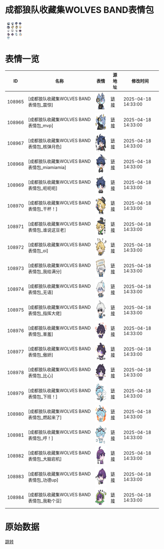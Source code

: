 # 成都狼队收藏集WOLVES BAND表情包

<img src="./cover.png" height="60" alt="cover" />

# 表情一览

|ID|名称|表情|源地址|修改时间|
|----|----|----|----|----|
|108965|[成都狼队收藏集WOLVES BAND表情包_震惊]|<img src="./pic/108965_%5B成都狼队收藏集WOLVES BAND表情包_震惊%5D.png" height="60" alt="震惊"/>|[链接](https://i0.hdslb.com/bfs/garb/24e5222763ff338418fe84945e3deff95ecea200.png)|2025-04-18 14:33:00|
|108966|[成都狼队收藏集WOLVES BAND表情包_mvp]|<img src="./pic/108966_%5B成都狼队收藏集WOLVES BAND表情包_mvp%5D.png" height="60" alt="mvp"/>|[链接](https://i0.hdslb.com/bfs/garb/1d51b0555898f8726cce2f85816be845e91d2201.png)|2025-04-18 14:33:00|
|108967|[成都狼队收藏集WOLVES BAND表情包_核弹月色]|<img src="./pic/108967_%5B成都狼队收藏集WOLVES BAND表情包_核弹月色%5D.png" height="60" alt="核弹月色"/>|[链接](https://i0.hdslb.com/bfs/garb/cac7f75bb8efa6a8edd9eb7363ba7fc1d17761d1.png)|2025-04-18 14:33:00|
|108968|[成都狼队收藏集WOLVES BAND表情包_miamiamia]|<img src="./pic/108968_%5B成都狼队收藏集WOLVES BAND表情包_miamiamia%5D.png" height="60" alt="miamiamia"/>|[链接](https://i0.hdslb.com/bfs/garb/ede2f0fd3dfa7299cc5c5d88302224b86b9c531e.png)|2025-04-18 14:33:00|
|108969|[成都狼队收藏集WOLVES BAND表情包_呃呃呃]|<img src="./pic/108969_%5B成都狼队收藏集WOLVES BAND表情包_呃呃呃%5D.png" height="60" alt="呃呃呃"/>|[链接](https://i0.hdslb.com/bfs/garb/1d43e3267a9ff9fb94c61cf4339cb7b4fea87cf8.png)|2025-04-18 14:33:00|
|108970|[成都狼队收藏集WOLVES BAND表情包_干杯！]|<img src="./pic/108970_%5B成都狼队收藏集WOLVES BAND表情包_干杯！%5D.png" height="60" alt="干杯！"/>|[链接](https://i0.hdslb.com/bfs/garb/e8c99f941041e10b4f8c4f48795d737c9f2dba88.png)|2025-04-18 14:33:00|
|108971|[成都狼队收藏集WOLVES BAND表情包_谁说这豆老]|<img src="./pic/108971_%5B成都狼队收藏集WOLVES BAND表情包_谁说这豆老%5D.png" height="60" alt="谁说这豆老"/>|[链接](https://i0.hdslb.com/bfs/garb/52abab852580715fc58bddaca1d3719dad2c7907.png)|2025-04-18 14:33:00|
|108972|[成都狼队收藏集WOLVES BAND表情包_oi]|<img src="./pic/108972_%5B成都狼队收藏集WOLVES BAND表情包_oi%5D.png" height="60" alt="oi"/>|[链接](https://i0.hdslb.com/bfs/garb/ca0a58c7fe666756164870d96d390993c2ddb98e.png)|2025-04-18 14:33:00|
|108973|[成都狼队收藏集WOLVES BAND表情包_我给满分]|<img src="./pic/108973_%5B成都狼队收藏集WOLVES BAND表情包_我给满分%5D.png" height="60" alt="我给满分"/>|[链接](https://i0.hdslb.com/bfs/garb/38b0ada7bb811c8bd3cf852126c48eb554626754.png)|2025-04-18 14:33:00|
|108974|[成都狼队收藏集WOLVES BAND表情包_无语]|<img src="./pic/108974_%5B成都狼队收藏集WOLVES BAND表情包_无语%5D.png" height="60" alt="无语"/>|[链接](https://i0.hdslb.com/bfs/garb/420aa717e47e95f95faef30dc1277367483a43aa.png)|2025-04-18 14:33:00|
|108975|[成都狼队收藏集WOLVES BAND表情包_指挥大佬]|<img src="./pic/108975_%5B成都狼队收藏集WOLVES BAND表情包_指挥大佬%5D.png" height="60" alt="指挥大佬"/>|[链接](https://i0.hdslb.com/bfs/garb/6e0c1d5fdca5796494b6244f1c1292afc5ac4661.png)|2025-04-18 14:33:00|
|108976|[成都狼队收藏集WOLVES BAND表情包_害羞]|<img src="./pic/108976_%5B成都狼队收藏集WOLVES BAND表情包_害羞%5D.png" height="60" alt="害羞"/>|[链接](https://i0.hdslb.com/bfs/garb/0bfc485799b3264ee3b239132d2e59ef65c707f1.png)|2025-04-18 14:33:00|
|108977|[成都狼队收藏集WOLVES BAND表情包_傲娇]|<img src="./pic/108977_%5B成都狼队收藏集WOLVES BAND表情包_傲娇%5D.png" height="60" alt="傲娇"/>|[链接](https://i0.hdslb.com/bfs/garb/44ccbd6766828ed91f6f6a076308ea8534acaef4.png)|2025-04-18 14:33:00|
|108978|[成都狼队收藏集WOLVES BAND表情包_比心]|<img src="./pic/108978_%5B成都狼队收藏集WOLVES BAND表情包_比心%5D.png" height="60" alt="比心"/>|[链接](https://i0.hdslb.com/bfs/garb/9fd152620756d368438686944e79701a00f47b14.png)|2025-04-18 14:33:00|
|108979|[成都狼队收藏集WOLVES BAND表情包_下班！]|<img src="./pic/108979_%5B成都狼队收藏集WOLVES BAND表情包_下班！%5D.png" height="60" alt="下班！"/>|[链接](https://i0.hdslb.com/bfs/garb/0caadbb99225f2b9a19596dff25d5d6cded1499c.png)|2025-04-18 14:33:00|
|108980|[成都狼队收藏集WOLVES BAND表情包_燃起来了]|<img src="./pic/108980_%5B成都狼队收藏集WOLVES BAND表情包_燃起来了%5D.png" height="60" alt="燃起来了"/>|[链接](https://i0.hdslb.com/bfs/garb/951c8b86bd822dd40e687f2c38e2db2dda5b27d0.png)|2025-04-18 14:33:00|
|108981|[成都狼队收藏集WOLVES BAND表情包_哼！]|<img src="./pic/108981_%5B成都狼队收藏集WOLVES BAND表情包_哼！%5D.png" height="60" alt="哼！"/>|[链接](https://i0.hdslb.com/bfs/garb/1f399826d82c760ccc356cb72b689ed9b23610be.png)|2025-04-18 14:33:00|
|108982|[成都狼队收藏集WOLVES BAND表情包_大脑宕机]|<img src="./pic/108982_%5B成都狼队收藏集WOLVES BAND表情包_大脑宕机%5D.png" height="60" alt="大脑宕机"/>|[链接](https://i0.hdslb.com/bfs/garb/045d4484ad16c83941b95e214f67c4ba6fbfb58d.png)|2025-04-18 14:33:00|
|108983|[成都狼队收藏集WOLVES BAND表情包_功德up]|<img src="./pic/108983_%5B成都狼队收藏集WOLVES BAND表情包_功德up%5D.png" height="60" alt="功德up"/>|[链接](https://i0.hdslb.com/bfs/garb/2edd5094044eb3116d01c653f590f74d022f55af.png)|2025-04-18 14:33:00|
|108984|[成都狼队收藏集WOLVES BAND表情包_我勒个豆]|<img src="./pic/108984_%5B成都狼队收藏集WOLVES BAND表情包_我勒个豆%5D.png" height="60" alt="我勒个豆"/>|[链接](https://i0.hdslb.com/bfs/garb/c37868be01436123c71c452212c7b62454058ca0.png)|2025-04-18 14:33:00|

# 原始数据

[跳转](./raw.json)

